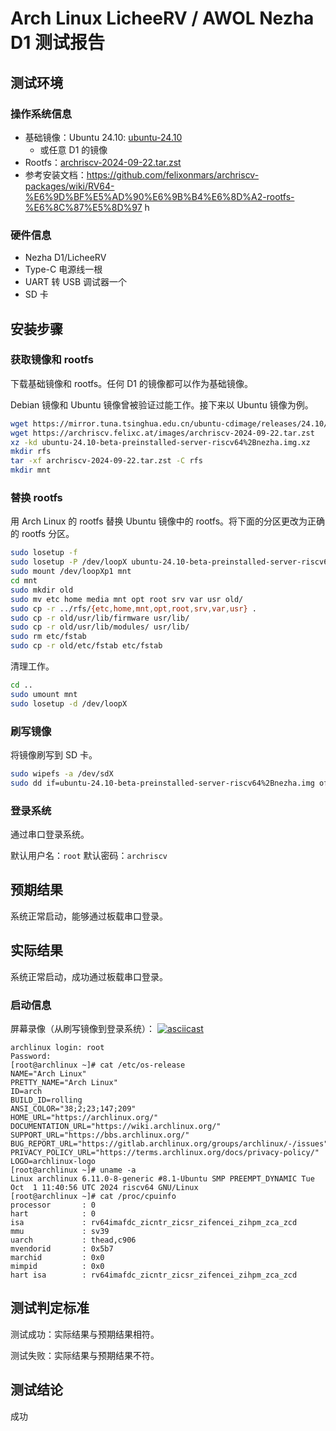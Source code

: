 # Arch Linux LicheeRV / AWOL Nezha D1 测试报告

## 测试环境

### 操作系统信息

- 基础镜像：Ubuntu 24.10: [ubuntu-24.10](https://ubuntu.com/download/risc-v) 
  - 或任意 D1 的镜像
- Rootfs：[archriscv-2024-09-22.tar.zst](https://archriscv.felixc.at/images/archriscv-2024-09-22.tar.zst)
- 参考安装文档：https://github.com/felixonmars/archriscv-packages/wiki/RV64-%E6%9D%BF%E5%AD%90%E6%9B%B4%E6%8D%A2-rootfs-%E6%8C%87%E5%8D%97
h

### 硬件信息

- Nezha D1/LicheeRV 
- Type-C 电源线一根
- UART 转 USB 调试器一个
- SD 卡

## 安装步骤

### 获取镜像和 rootfs

下载基础镜像和 rootfs。任何 D1 的镜像都可以作为基础镜像。

Debian 镜像和 Ubuntu 镜像曾被验证过能工作。接下来以 Ubuntu 镜像为例。

```bash
wget https://mirror.tuna.tsinghua.edu.cn/ubuntu-cdimage/releases/24.10/beta/ubuntu-24.10-beta-preinstalled-server-riscv64%2Bnezha.img.xz
wget https://archriscv.felixc.at/images/archriscv-2024-09-22.tar.zst
xz -kd ubuntu-24.10-beta-preinstalled-server-riscv64%2Bnezha.img.xz
mkdir rfs
tar -xf archriscv-2024-09-22.tar.zst -C rfs
mkdir mnt
```

### 替换 rootfs

用 Arch Linux 的 rootfs 替换 Ubuntu 镜像中的 rootfs。将下面的分区更改为正确的 rootfs 分区。

```bash
sudo losetup -f
sudo losetup -P /dev/loopX ubuntu-24.10-beta-preinstalled-server-riscv64%2Bnezha.img
sudo mount /dev/loopXp1 mnt
cd mnt
sudo mkdir old
sudo mv etc home media mnt opt root srv var usr old/
sudo cp -r ../rfs/{etc,home,mnt,opt,root,srv,var,usr} .
sudo cp -r old/usr/lib/firmware usr/lib/
sudo cp -r old/usr/lib/modules/ usr/lib/
sudo rm etc/fstab
sudo cp -r old/etc/fstab etc/fstab
```

清理工作。

```bash
cd ..
sudo umount mnt
sudo losetup -d /dev/loopX
```

### 刷写镜像

将镜像刷写到 SD 卡。

```bash
sudo wipefs -a /dev/sdX
sudo dd if=ubuntu-24.10-beta-preinstalled-server-riscv64%2Bnezha.img of=/dev/sdX bs=4M status=progress
```


### 登录系统

通过串口登录系统。

默认用户名：`root`
默认密码：`archriscv`

## 预期结果

系统正常启动，能够通过板载串口登录。

## 实际结果

系统正常启动，成功通过板载串口登录。

### 启动信息

屏幕录像（从刷写镜像到登录系统）：
[![asciicast](https://asciinema.org/a/G3j3MjoOZ8rcTD28kfMLDao6a.svg)](https://asciinema.org/a/G3j3MjoOZ8rcTD28kfMLDao6a)

```log
archlinux login: root
Password: 
[root@archlinux ~]# cat /etc/os-release 
NAME="Arch Linux"
PRETTY_NAME="Arch Linux"
ID=arch
BUILD_ID=rolling
ANSI_COLOR="38;2;23;147;209"
HOME_URL="https://archlinux.org/"
DOCUMENTATION_URL="https://wiki.archlinux.org/"
SUPPORT_URL="https://bbs.archlinux.org/"
BUG_REPORT_URL="https://gitlab.archlinux.org/groups/archlinux/-/issues"
PRIVACY_POLICY_URL="https://terms.archlinux.org/docs/privacy-policy/"
LOGO=archlinux-logo
[root@archlinux ~]# uname -a
Linux archlinux 6.11.0-8-generic #8.1-Ubuntu SMP PREEMPT_DYNAMIC Tue Oct  1 11:40:56 UTC 2024 riscv64 GNU/Linux
[root@archlinux ~]# cat /proc/cpuinfo 
processor       : 0
hart            : 0
isa             : rv64imafdc_zicntr_zicsr_zifencei_zihpm_zca_zcd
mmu             : sv39
uarch           : thead,c906
mvendorid       : 0x5b7
marchid         : 0x0
mimpid          : 0x0
hart isa        : rv64imafdc_zicntr_zicsr_zifencei_zihpm_zca_zcd

```


## 测试判定标准

测试成功：实际结果与预期结果相符。

测试失败：实际结果与预期结果不符。

## 测试结论

成功
